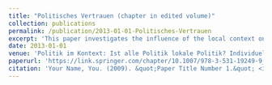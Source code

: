 ```yaml
---
title: "Politisches Vertrauen (chapter in edited volume)"
collection: publications
permalink: /publication/2013-01-01-Politisches-Vertrauen
excerpt: 'This paper investigates the influence of the local context on citizens´ trust in political institutions and authorities.'
date: 2013-01-01
venue: 'Politik im Kontext: Ist alle Politik lokale Politik? Individuelle und kontextuelle Determinanten politischer Orientierungen, edited by Jan W. van Deth and Markus Tausendpfund'
paperurl: 'https://link.springer.com/chapter/10.1007/978-3-531-19249-9_11'
citation: 'Your Name, You. (2009). &quot;Paper Title Number 1.&quot; <i>Journal 1</i>. 1(1).'
---
```

